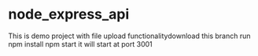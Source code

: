 # node_express_api
This is demo project with file upload functionalitydownload this branch run npm install
npm start it will start at port 3001
